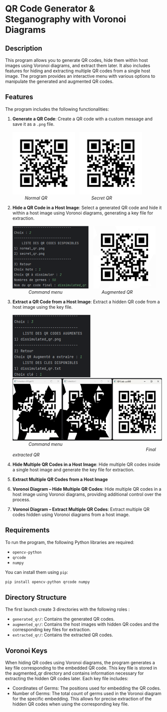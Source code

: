 # QR Code Generator & Steganography with Voronoi Diagrams

## Description

This program allows you to generate QR codes, hide them within host images using Voronoi diagrams, and extract them later. It also includes features for hiding and extracting multiple QR codes from a single host image. The program provides an interactive menu with various options to manipulate the generated and augmented QR codes.

## Features

The program includes the following functionalities:

1. **Generate a QR Code**: Create a QR code with a custom message and save it as a `.png` file. <br><br>
<img src="img/1_normal_qr.png" width="200" height="200" alt="Generated normal QR Code"></img> &nbsp;&nbsp; <img src="img/2_secret_qr.png" width="200" height="200" alt="Generated secret QR Code"></img> <br>
&nbsp;&nbsp;&nbsp;&nbsp;&nbsp;&nbsp;&nbsp;&nbsp;&nbsp;&nbsp;*Normal QR* &nbsp;&nbsp;&nbsp;&nbsp;&nbsp;&nbsp;&nbsp;&nbsp;&nbsp;&nbsp;&nbsp;&nbsp;&nbsp;&nbsp;&nbsp;&nbsp;&nbsp;&nbsp;&nbsp;&nbsp;&nbsp;&nbsp;&nbsp;&nbsp;&nbsp;&nbsp;&nbsp;&nbsp;&nbsp;&nbsp;&nbsp;&nbsp;&nbsp;&nbsp; *Secret QR*

3. **Hide a QR Code in a Host Image**: Select a generated QR code and hide it within a host image using Voronoi diagrams, generating a key file for extraction.<br><br>
<img src="img/2_hide_qr.png" height="200" alt="option hide"></img> &nbsp;&nbsp; <img src="img/2_dissimulated_qr.png" width="200" height="200" alt="hidden_qr"></img> <br>
&nbsp;&nbsp;&nbsp;&nbsp;&nbsp;&nbsp;&nbsp;&nbsp;&nbsp;&nbsp;&nbsp;&nbsp;&nbsp;*Command menu* &nbsp;&nbsp;&nbsp;&nbsp;&nbsp;&nbsp;&nbsp;&nbsp;&nbsp;&nbsp;&nbsp;&nbsp;&nbsp;&nbsp;&nbsp;&nbsp;&nbsp;&nbsp;&nbsp;&nbsp;&nbsp;&nbsp;&nbsp;&nbsp;&nbsp;&nbsp;&nbsp;&nbsp;&nbsp;&nbsp; *Augmented QR*

5. **Extract a QR Code from a Host Image**: Extract a hidden QR code from a host image using the key file. <br><br>
<img src="img/3_menu.png" height="200" alt="option extract"></img> &nbsp;&nbsp; <img src="img/3_extract.png" height="200" alt="extract process"></img> <br>
&nbsp;&nbsp;&nbsp;&nbsp;&nbsp;&nbsp;&nbsp;&nbsp;&nbsp;&nbsp;&nbsp;&nbsp;&nbsp;*Command menu* &nbsp;&nbsp;&nbsp;&nbsp;&nbsp;&nbsp;&nbsp;&nbsp;&nbsp;&nbsp;&nbsp;&nbsp;&nbsp;&nbsp;&nbsp;&nbsp;&nbsp;&nbsp;&nbsp;&nbsp;&nbsp;&nbsp;&nbsp;&nbsp;&nbsp;&nbsp;&nbsp;&nbsp;&nbsp;&nbsp;&nbsp;&nbsp;&nbsp;&nbsp;&nbsp;&nbsp;&nbsp;&nbsp;&nbsp;&nbsp;&nbsp;&nbsp;&nbsp;&nbsp;&nbsp;&nbsp;&nbsp;&nbsp;&nbsp;&nbsp;&nbsp;&nbsp;&nbsp;&nbsp;&nbsp;&nbsp;&nbsp;&nbsp;&nbsp;&nbsp;&nbsp;&nbsp;&nbsp;&nbsp;&nbsp;&nbsp;&nbsp;&nbsp;&nbsp;&nbsp;&nbsp;&nbsp;&nbsp;&nbsp;&nbsp;&nbsp;&nbsp;&nbsp;&nbsp;&nbsp;&nbsp;&nbsp;&nbsp;&nbsp;&nbsp;&nbsp;&nbsp;&nbsp;&nbsp;&nbsp;&nbsp;&nbsp;&nbsp;&nbsp;&nbsp;&nbsp;&nbsp;&nbsp;&nbsp;&nbsp;&nbsp;&nbsp;&nbsp;&nbsp;&nbsp;&nbsp;&nbsp;&nbsp; *Final extracted QR*

7. **Hide Multiple QR Codes in a Host Image**: Hide multiple QR codes inside a single host image and generate the key file for extraction.
8. **Extract Multiple QR Codes from a Host Image**
9. **Voronoi Diagram – Hide Multiple QR Codes**: Hide multiple QR codes in a host image using Voronoi diagrams, providing additional control over the process.
10. **Voronoi Diagram – Extract Multiple QR Codes**: Extract multiple QR codes hidden using Voronoi diagrams from a host image.

## Requirements

To run the program, the following Python libraries are required:

- `opencv-python`
- `qrcode`
- `numpy`

You can install them using `pip`:

```bash
pip install opencv-python qrcode numpy
```
## Directory Structure

The first launch create 3 directories with the following roles :

- `generated_qr/`: Contains the generated QR codes.
- `augmented_qr/`: Contains the host images with hidden QR codes and the corresponding key files for extraction.
- `extracted_qr/`: Contains the extracted QR codes.

## Voronoi Keys

When hiding QR codes using Voronoi diagrams, the program generates a key file corresponding to the embedded QR code. This key file is stored in the augmented_qr directory and contains information necessary for extracting the hidden QR codes later. Each key file includes:

- Coordinates of Germs: The positions used for embedding the QR codes.
- Number of Germs: The total count of germs used in the Voronoi diagram for the specific embedding.
This allows for precise extraction of the hidden QR codes when using the corresponding key file.
